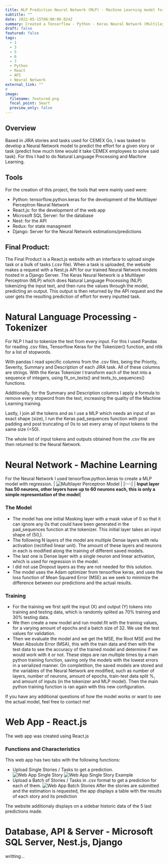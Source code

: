 ```yaml
---
title: NLP Prediction Neural Network (MLP) - Machine Learning model for Cemex
subtitle: ""
date: 2022-05-15T08:00:00.024Z
summary: Created a Tensorflow - Python - Keras Neural Network (Multilayer Perceptron) for Cemex, used for predicting an arbitrary value based on Natural Language Processing. 
draft: false
featured: false
tags:
  - 1
  - 3
  - 5
  - 6
  - 7
  - Python
  - React
  - API
  - Neural Network
external_link: ""
# 
image:
  filename: featured.png
  focal_point: Smart
  preview_only: false
---
```


## Overview
Based in JIRA stories and tasks used for CEMEX Go, I was tasked to develop a Neural Network model to predict the effort for a given story or task (predict how much time would it take CEMEX employees to solve said task). For this I had to do Natural Language Processing and Machine Learning.

## Tools
For the creation of this project, the tools that were mainly used were:
+ Python: tensorflow.python.keras for the development of the Multilayer Perceptron Neural Network
+ React.js: for the development of the web app
+ Microsoft SQL Server: for the database
+ Nest: for the API
+ Redux: for state managment
+ Django: Server for the Neural Network estimations/predictions

## Final Product:
The Final Product is a React.js website with an interface to upload single task or a bulk of tasks (.csv file). When a task is uploaded, the website makes a request with a Nest.js API for our trained Neural Network models hosted in a Django Server. The Keras Neural Network is a Multilayer Perceptron (MLP) which does Natural Language Processing (NLP) tokenizing the input text, and then runs the values through the model, predicting an output. This output is then returned by the API request and the user gets the resulting prediction of effort for every inputted task. 

# Natural Language Processing - Tokenizer
For NLP I had to tokenize the text from every input. For this I used Pandas for reading .csv files, Tensorflow Keras for the Tokenizer() function, and nltk for a list of stopwords.

With pandas I read specific columns from the .csv files, being the Priority, Severity, Summary and Description of each JIRA task. All of these columns are strings.
With the Keras Tokenizer I transform each of the text into a sequence of integers, using fit_on_texts() and texts_to_sequences() functions.

Additionally, for the Summary and Description columns I apply a formula to remove every stopword from the text, increasing the quality of the Machine Learning training.

Lastly, I join all the tokens and as I use a MLP which needs an input of an exact shape (size), I run the Keras pad_sequences function with post padding and post truncating of 0s to set every array of input tokens to the same size (=50).

The whole list of input tokens and outputs obtained from the .csv file are then returned to the Neural Network.


# Neural Network - Machine Learning
For the Neural Network I used tensorflow.python.keras to create a MLP model with regression.
| ![Multilayer Perceptron Model](img4.png "Multilayer Perceptron") |
|:--:|
| <b>Input layer has 50 neurons, other leyers have up to 60 neurons each, this is only a simple representation of the model</b>|

### The Model
+ The model has one initial Masking layer with a mask value of 0 so that it can ignore any 0s that could have been generated in the pad_sequences function at the tokenizer. This initial layer takes an input shape of (50,).
+ The following N layers of the model are multiple Dense layers with relu activation (rectified linear unit). The amount of these layers and neurons in each is modified along the training of different saved models.
+ The last one is Dense layer with a single neuron and linear activation, which is used for regression in the model.
+ I did not use Dropout layers as they are not needed for this solution.
+ The model uses the Adam optimizer from tensorflow keras, and uses the loss function of Mean Squared Error (MSE) as we seek to minimize the difference between our predictions and the actual results.
### Training
+ For the training we first split the input (X) and output (Y) tokens into training and testing data, which is randomly splited as 70% training and 30% testing data.
+ We then create a new model and run model.fit with the training values, for a varying amount of epochs and a batch size of 32. We use the test values for validation.
+ Then we evaluate the model and we get the MSE, the Root MSE and the Mean Absolute Error (MSA), this with the train data and then with the test data to see the accuracy of the trained model and determine if we would work with it or not.
These steps are ran multiple times by a main python training function, saving only the models with the lowest errors in a serialized manner. On completition, the saved models are stored and the variables of the Neural Network are modified, such as number of layers, number of neurons, amount of epochs, train-test data split %, and amount of inputs (in the tokenizer and MLP model). Then the main python training function is ran again with this new configuration.

If you have any additional questions of how the model works or want to see the actual model, feel free to contact me!


# Web App - React.js
The web app was created using React.js 
### Functions and Characteristics
This web app has two tabs with the following functions:
+ Upload Single Stories / Tasks to get a prediction.
![Web App Single Story](img1.png "Single Story")
![Web App Single Story Example](img2.png "Single Story Example")
+ Upload a Batch of Stories / Tasks in .csv format to get a prediction for each of them.
![Web App Batch Stories](img3.png "Batch of Stories")
After the stories are submitted and the estimation is requested, the app displays a table with the results of each story and its prediction

The website additionaly displays on a sidebar historic data of the 5 last predictions made.

# Database, API & Server - Microsoft SQL Server, Nest.js, Django
writting...


